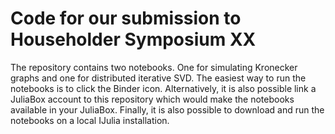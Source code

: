 # Code for our submission to Householder Symposium XX

The repository contains two notebooks. One for simulating Kronecker graphs and one for distributed iterative SVD. The easiest way to run the notebooks is to click the Binder icon. Alternatively, it is also possible link a JuliaBox account to this repository which would make the notebooks available in your JuliaBox. Finally, it is also possible to download and run the notebooks on a local IJulia installation.
